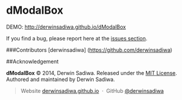 dModalBox
=========

DEMO: http://derwinsadiwa.github.io/dModalBox

If you find a bug, please report here at the [issues section](https://github.com/derwinsadiwa/dModalBox/issues).

###Contributors
[derwinsadiwa] (https://github.com/derwinsadiwa)

##Acknowledgement

**dModalBox** © 2014, Derwin Sadiwa. Released under the [MIT License](http://opensource.org/licenses/mit-license.php).<br>
Authored and maintained by Derwin Sadiwa.

> Website [derwinsadiwa.github.io](http://derwinsadiwa.github.io) &nbsp;&middot;&nbsp;
> GitHub [@derwinsadiwa](https://github.com/derwinsadiwa) &nbsp;&nbsp;